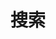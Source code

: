 ---
title: 搜索 # in any language you want
layout: search # is necessary
url: /search/
description: 打开新世界的大门 🚪
summary: search
placeholder: 你好，世界！
---
